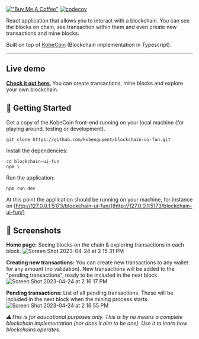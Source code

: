 [!["Buy Me A Coffee"](https://www.buymeacoffee.com/assets/img/custom_images/orange_img.png)](https://www.buymeacoffee.com/peternguyew) [![codecov](https://codecov.io/gh/kobenguyent/blockchain-ui-fun/branch/main/graph/badge.svg?token=C14agyNPib)](https://codecov.io/gh/kobenguyent/blockchain-ui-fun)

React application that allows you to interact with a blockchain. You can see the blocks on chain, see transaction within them and even create new transactions and mine blocks.

Built on top of [KobeCoin](https://github.com/kobenguyent/blockchain-fun) (Blockchain implementation in Typescript).

---

## Live demo
**[Check it out here.](https://kobenguyent.github.io/blockchain-ui-fun/)** You can create transactions, mine blocks and explore your own blockchain.

## 🏁 Getting Started <a name = "getting_started"></a>
Get a copy of the KobeCoin front-end running on your local machine (for playing around, testing or development).

```
git clone https://github.com/kobenguyent/blockchain-ui-fun.git
```

Install the dependencies:
```
cd blockchain-ui-fun
npm i
```

Run the application:
```
npm run dev
```

At this point the application should be running on your machine, for instance on [http://127.0.0.1:5173/blockchain-ui-fun/](http://127.0.0.1:5173/blockchain-ui-fun/)


## 📸 Screenshots

**Home page:** Seeing blocks on the chain & exploring transactions in each block.
![Screen Shot 2023-04-24 at 2 15 31 PM](https://user-images.githubusercontent.com/7845001/233993364-a73da42f-b5a7-40d1-b0da-112e1ca03454.png)


**Creating new transactions:** You can create new transactions to any wallet for any amount (no validation). New transactions will be added to the "pending transactions", ready to be included in the next block.
![Screen Shot 2023-04-24 at 2 16 17 PM](https://user-images.githubusercontent.com/7845001/233993507-554f925f-fd06-4c7b-907c-6ab124bbfb31.png)


**Pending transactions:** List of all pending transactions. These will be included in the next block when the mining process starts.
![Screen Shot 2023-04-24 at 2 16 55 PM](https://user-images.githubusercontent.com/7845001/233993644-76452440-ddd0-4d8b-aed8-2bb32d382f2f.png)


*⚠️This is for educational purposes only. This is by no means a complete blockchain implementation (nor does it aim to be one). Use it to learn how blockchains operates.*
